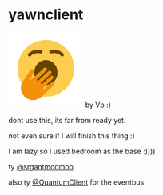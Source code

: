 # yawnclient
<img style='width:150px; height:150px;' src="https://github.com/HerraVp/yawnclient/blob/main/src/main/resources/assets/yawnclient/yawn.png?raw=true"/>
by Vp :)

dont use this, its far from ready yet.

not even sure if I will finish this thing :)


I am lazy so I used bedroom as the base :))))

ty [@srgantmoomoo](https://github.com/srgantmoomoo)

also ty [@QuantumClient](https://github.com/QuantumClient/Energy) for the eventbus

